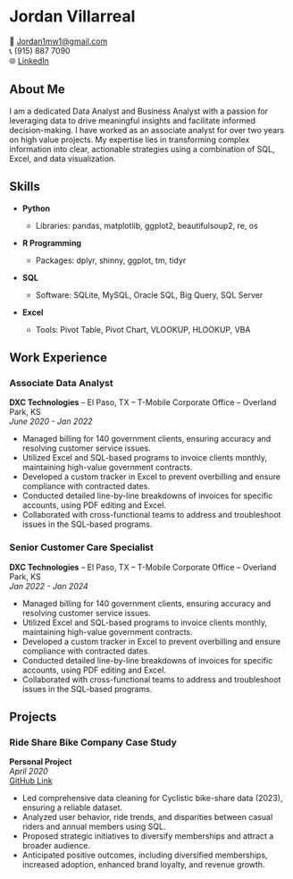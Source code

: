 # Jordan Villarreal

📧 [Jordan1mw1@gmail.com](mailto:Jordan1mw1@gmail.com)  
📞 (915) 887 7090  
🌐 [LinkedIn](https://www.linkedin.com/in/JordanVillarreal)  

## About Me

I am a dedicated Data Analyst and Business Analyst with a passion for leveraging data to drive meaningful insights and facilitate informed decision-making. I have worked as an associate analyst for over two years on high value projects. My expertise lies in transforming complex information into clear, actionable strategies using a combination of SQL, Excel, and data visualization.

## Skills

- **Python**
  - Libraries: pandas, matplotlib, ggplot2, beautifulsoup2, re, os

- **R Programming**
  - Packages: dplyr, shinny, ggplot, tm, tidyr

- **SQL**
  - Software: SQLite, MySQL, Oracle SQL, Big Query, SQL Server

- **Excel**
  - Tools: Pivot Table, Pivot Chart, VLOOKUP, HLOOKUP, VBA

## Work Experience

### Associate Data Analyst
**DXC Technologies** – El Paso, TX – T-Mobile Corporate Office – Overland Park, KS  
*June 2020 - Jan 2022*

- Managed billing for 140 government clients, ensuring accuracy and resolving customer service issues.
- Utilized Excel and SQL-based programs to invoice clients monthly, maintaining high-value government contracts.
- Developed a custom tracker in Excel to prevent overbilling and ensure compliance with contracted dates.
- Conducted detailed line-by-line breakdowns of invoices for specific accounts, using PDF editing and Excel.
- Collaborated with cross-functional teams to address and troubleshoot issues in the SQL-based programs.

### Senior Customer Care Specialist
**DXC Technologies** – El Paso, TX – T-Mobile Corporate Office – Overland Park, KS  
*Jan 2022 - Jan 2024*

- Managed billing for 140 government clients, ensuring accuracy and resolving customer service issues.
- Utilized Excel and SQL-based programs to invoice clients monthly, maintaining high-value government contracts.
- Developed a custom tracker in Excel to prevent overbilling and ensure compliance with contracted dates.
- Conducted detailed line-by-line breakdowns of invoices for specific accounts, using PDF editing and Excel.
- Collaborated with cross-functional teams to address and troubleshoot issues in the SQL-based programs.

## Projects

### Ride Share Bike Company Case Study
**Personal Project**  
*April 2020*  
[GitHub Link]([https://github.com/Jordan-Villarreal/ride-share-case-study](https://github.com/Jordan-Villarreal/-Cyclist-Case-Study-))

- Led comprehensive data cleaning for Cyclistic bike-share data (2023), ensuring a reliable dataset.
- Analyzed user behavior, ride trends, and disparities between casual riders and annual members using SQL.
- Proposed strategic initiatives to diversify memberships and attract a broader audience.
- Anticipated positive outcomes, including diversified memberships, increased adoption, enhanced brand loyalty, and revenue growth.
